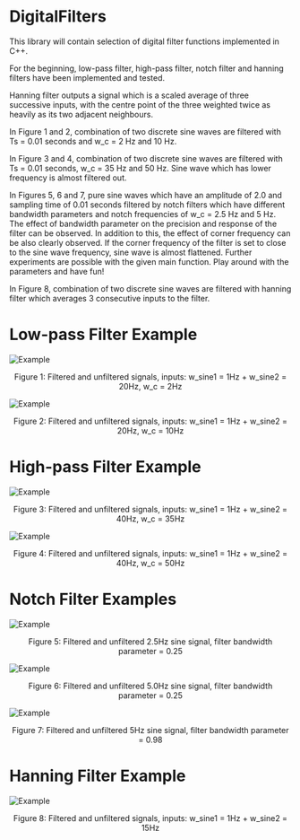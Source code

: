 # DigitalFilters
This library will contain selection of digital filter functions implemented in C++.
 
For the beginning, low-pass filter, high-pass filter, notch filter and hanning filters have been implemented and tested.

Hanning filter outputs a signal which is a scaled average of three successive inputs, with the centre point of the three weighted twice as heavily as its two adjacent neighbours.

In Figure 1 and 2, combination of two discrete sine waves are filtered with Ts = 0.01 seconds and w_c = 2 Hz and 10 Hz.

In Figure 3 and 4, combination of two discrete sine waves are filtered with Ts = 0.01 seconds, w_c = 35 Hz and 50 Hz. Sine wave which has lower frequency is almost filtered out.

In Figures 5, 6 and 7, pure sine waves which have an amplitude of 2.0 and sampling time of 0.01 seconds filtered by notch filters which have different bandwidth parameters and notch frequencies of w_c = 2.5 Hz and 5 Hz. The effect of bandwidth parameter on the precision and response of the filter can be observed. In addition to this, the effect of corner frequency can be also clearly observed. If the corner frequency of the filter is set to close to the sine wave frequency, sine wave is almost flattened. Further experiments are possible with the given main function. Play around with the parameters and have fun!

In Figure 8, combination of two discrete sine waves are filtered with hanning filter which averages 3 consecutive inputs to the filter.

# Low-pass Filter Example
![Example](/LowPassFilter/lpf_plot_2hz.png)
<p align="center">Figure 1: Filtered and unfiltered signals, inputs: w_sine1 = 1Hz + w_sine2 = 20Hz, w_c = 2Hz </p>

![Example](/LowPassFilter/lpf_plot_10hz.png)
<p align="center">Figure 2: Filtered and unfiltered signals, inputs: w_sine1 = 1Hz + w_sine2 = 20Hz, w_c = 10Hz </p>

# High-pass Filter Example
![Example](/HighPassFilter/hpf_plot_35hz.png)
<p align="center">Figure 3: Filtered and unfiltered signals, inputs: w_sine1 = 1Hz + w_sine2 = 40Hz, w_c = 35Hz</p>

![Example](/HighPassFilter/hpf_plot_50hz.png)
<p align="center">Figure 4: Filtered and unfiltered signals, inputs: w_sine1 = 1Hz + w_sine2 = 40Hz, w_c = 50Hz</p>

# Notch Filter Examples
![Example](/NotchFilter/nf_plot_2p5hz_0p25.png)
<p align="center">Figure 5: Filtered and unfiltered 2.5Hz sine signal, filter bandwidth parameter = 0.25 </p>

![Example](/NotchFilter/nf_plot_5hz_0p25.png)
<p align="center">Figure 6: Filtered and unfiltered 5.0Hz sine signal, filter bandwidth parameter = 0.25 </p>

![Example](/NotchFilter/nf_plot_5hz_0p98.png)
<p align="center">Figure 7: Filtered and unfiltered 5Hz sine signal, filter bandwidth parameter = 0.98 </p>

# Hanning Filter Example
![Example](/HanningFilter/hf_plot.png)
<p align="center">Figure 8: Filtered and unfiltered signals, inputs: w_sine1 = 1Hz + w_sine2 = 15Hz</p>
